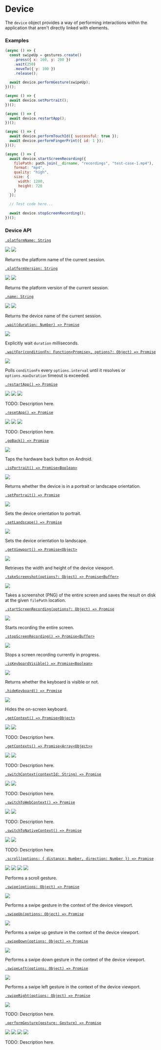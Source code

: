 # Device

The `device` object provides a way of performing interactions within the application that aren't directly linked with elements.

### Examples

```javascript
(async () => {
  const swipeUp = gestures.create()
    .press({ x: 160, y: 200 })
    .wait(250)
    .moveTo({ y: 100 })
    .release();
  
  await device.performGesture(swipeUp);
})();
```

```javascript
(async () => {
  await device.setPortrait();
})();
```

```javascript
(async () => {
  await device.restartApp();
})();
```

```javascript
(async () => {
  await device.performTouchId({ successful: true });
  await device.performFingerPrint({ id: 1 });
})();
```

```javascript
(async () => {
  await device.startScreenRecording({
    filePath: path.join(__dirname, "recordings", "test-case-1.mp4"),
    format: "mp4",
    quality: "high",
    size: {
      width: 1280,
      height: 720
    }
  });
  
  // Test code here...
  
  await device.stopScreenRecording(); 
})();
```

### Device API

[```.platformName: String```](./device/platformName.md)

<img src="https://img.shields.io/badge/Platform-Both-blue.svg" /> <img src="https://img.shields.io/badge/Docs-TODO-red.svg" />

Returns the platform name of the current session.

[```.platformVersion: String```](./device/platformVersion.md)

<img src="https://img.shields.io/badge/Platform-Both-blue.svg" /> <img src="https://img.shields.io/badge/Docs-TODO-red.svg" />

Returns the platform version of the current session.

[```.name: String```](./device/name.md)

<img src="https://img.shields.io/badge/Platform-Both-blue.svg" /> <img src="https://img.shields.io/badge/Docs-TODO-red.svg" />

Returns the device name of the current session.

[```.wait(duration: Number) => Promise```](./device/wait.md)

<img src="https://img.shields.io/badge/Platform-Both-blue.svg" />

Explicitly wait `duration` milliseconds.

[```.waitFor(conditionFn: Function<Promise>, options?: Object) => Promise```](./device/waitFor.md)

<img src="https://img.shields.io/badge/Platform-Both-blue.svg" />

Polls `conditionFn` every `options.interval` until it resolves or `options.maxDuration` timeout is exceeded.

[```.restartApp() => Promise```](./device/restartApp.md)

<img src="https://img.shields.io/badge/Platform-Both-blue.svg" /> <img src="https://img.shields.io/badge/Docs-TODO-red.svg" /> <img src="https://img.shields.io/badge/Tests-TODO-red.svg" />

TODO: Description here.

[```.resetApp() => Promise```](./device/resetApp.md)

<img src="https://img.shields.io/badge/Platform-Both-blue.svg" /> <img src="https://img.shields.io/badge/Docs-TODO-red.svg" /> <img src="https://img.shields.io/badge/Tests-TODO-red.svg" />

TODO: Description here.

[```.goBack() => Promise```](./device/goBack.md)

<img src="https://img.shields.io/badge/Platform-Android-blue.svg" />

Taps the hardware back button on Android.

[```.isPortrait() => Promise<Boolean>```](./device/isPortrait.md)

<img src="https://img.shields.io/badge/Platform-Both-blue.svg" />

Returns whether the device is in a portrait or landscape orientation.

[```.setPortrait() => Promise```](./device/setPortrait.md)

<img src="https://img.shields.io/badge/Platform-Both-blue.svg" />

Sets the device orientation to portrait.

[```.setLandscape() => Promise```](./device/setLandscape.md)

<img src="https://img.shields.io/badge/Platform-Both-blue.svg" />

Sets the device orientation to landscape.

[```.getViewport() => Promise<Object>```](./device/getViewport.md)

<img src="https://img.shields.io/badge/Platform-Both-blue.svg" />

Retrieves the width and height of the device viewport.

[```.takeScreenshot(options?: Object) => Promise<Buffer>```](./device/takeScreenshot.md)

<img src="https://img.shields.io/badge/Platform-Both-blue.svg" />

Takes a screenshot (PNG) of the entire screen and saves the result on disk at the given `filePath` location.

[```.startScreenRecording(options?: Object) => Promise```](./device/startScreenRecording.md)

<img src="https://img.shields.io/badge/Platform-Both-blue.svg" />

Starts recording the entire screen.

[```.stopScreenRecording() => Promise<Buffer>```](./device/stopScreenRecording.md)

<img src="https://img.shields.io/badge/Platform-Both-blue.svg" />

Stops a screen recording currently in progress.

[```.isKeyboardVisible() => Promise<Boolean>```](./device/isKeyboardVisible.md)

<img src="https://img.shields.io/badge/Platform-Both-blue.svg" />

Returns whether the keyboard is visible or not.

[```.hideKeyboard() => Promise```](./device/hideKeyboard.md)

<img src="https://img.shields.io/badge/Platform-Both-blue.svg" />

Hides the on-screen keyboard.

[```.getContext() => Promise<Object>```](./device/getContext.md)

<img src="https://img.shields.io/badge/Platform-Both-blue.svg" /> <img src="https://img.shields.io/badge/Docs-TODO-red.svg" />

TODO: Description here.

[```.getContexts() => Promise<Array<Object>>```](./device/getContexts.md)

<img src="https://img.shields.io/badge/Platform-Both-blue.svg" /> <img src="https://img.shields.io/badge/Docs-TODO-red.svg" />

TODO: Description here.

[```.switchContext(contextId: String) => Promise```](./device/switchContext.md)

<img src="https://img.shields.io/badge/Platform-Both-blue.svg" /> <img src="https://img.shields.io/badge/Docs-TODO-red.svg" />

TODO: Description here.

[```.switchToWebContext() => Promise```](./device/switchToWebContext.md)

<img src="https://img.shields.io/badge/Platform-Both-blue.svg" /> <img src="https://img.shields.io/badge/Docs-TODO-red.svg" />

TODO: Description here.

[```.switchToNativeContext() => Promise```](./device/switchToNativeContext.md)

<img src="https://img.shields.io/badge/Platform-Both-blue.svg" /> <img src="https://img.shields.io/badge/Docs-TODO-red.svg" />

TODO: Description here.

[```.scroll(options: { distance: Number, direction: Number }) => Promise```](./device/scroll.md)

<img src="https://img.shields.io/badge/Platform-Web-blue.svg" /> <img src="https://img.shields.io/badge/Dev-TODO-red.svg" /> <img src="https://img.shields.io/badge/Docs-TODO-red.svg" /> <img src="https://img.shields.io/badge/Tests-TODO-red.svg" />

Performs a scroll gesture.

[```.swipe(options: Object) => Promise```](./device/swipe.md)

<img src="https://img.shields.io/badge/Platform-Both-blue.svg" />

Performs a swipe gesture in the context of the device viewport.

[```.swipeUp(options: Object) => Promise```](./device/swipeUp.md)

<img src="https://img.shields.io/badge/Platform-Both-blue.svg" />

Performs a swipe up gesture in the context of the device viewport.

[```.swipeDown(options: Object) => Promise```](./device/swipeDown.md)

<img src="https://img.shields.io/badge/Platform-Both-blue.svg" />

Performs a swipe down gesture in the context of the device viewport.

[```.swipeLeft(options; Object) => Promise```](./device/swipeLeft.md)

<img src="https://img.shields.io/badge/Platform-Both-blue.svg" />

Performs a swipe left gesture in the context of the device viewport.

[```.swipeRight(options: Object) => Promise```](./device/swipeRight.md)

<img src="https://img.shields.io/badge/Platform-Both-blue.svg" />

TODO: Description here.

[```.performGesture(gesture: Gesture) => Promise```](./device/performGesture.md)

<img src="https://img.shields.io/badge/Platform-Both-blue.svg" /> <img src="https://img.shields.io/badge/Dev-WIP-orange.svg" /> <img src="https://img.shields.io/badge/Docs-TODO-red.svg" /> <img src="https://img.shields.io/badge/Tests-WIP-orange.svg" />

TODO: Description here.
